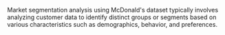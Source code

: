 Market segmentation analysis using McDonald's dataset typically involves analyzing customer data to identify distinct groups or segments based on various characteristics such as demographics, behavior, and preferences.
